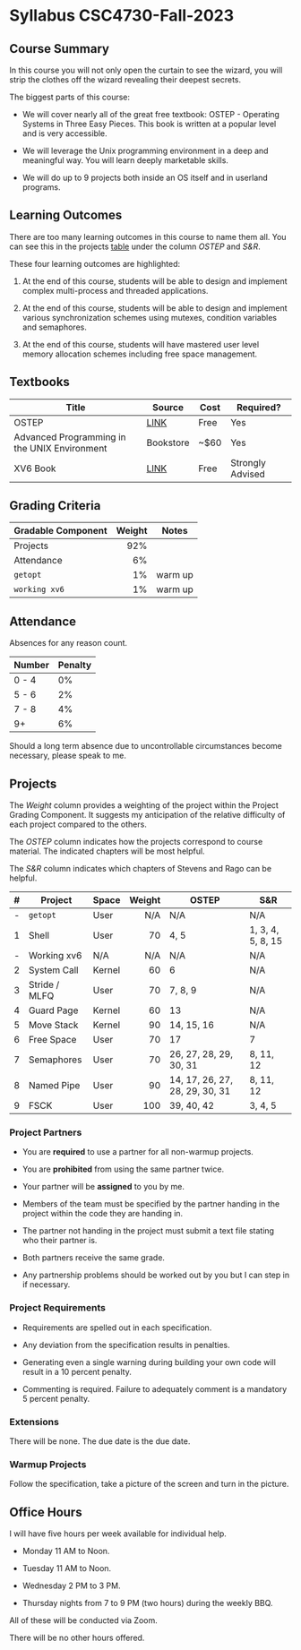 # Syllabus CSC4730-Fall-2023

## Course Summary

In this course you will not only open the curtain to see the wizard, you
will strip the clothes off the wizard revealing their deepest secrets.

The biggest parts of this course:

* We will cover nearly all of the great free textbook: OSTEP - Operating
Systems in Three Easy Pieces. This book is written at a popular level
and is very accessible.

* We will leverage the Unix programming environment in a deep and
meaningful way. You will learn deeply marketable skills.

* We will do up to 9 projects both inside an OS itself and in userland
programs.

## Learning Outcomes

There are too many learning outcomes in this course to name them all.
You can see this in the projects [table](#projects) under the column
*OSTEP* and *S&R*.

These four learning outcomes are highlighted:

1. At the end of this course, students will be able to design and
implement complex multi-process and threaded applications.

2. At the end of this course, students will be able to design and
implement  various synchronization schemes using mutexes, condition
variables and semaphores.

3. At the end of this course, students will have mastered user level
memory allocation schemes including free space management.

## Textbooks

| Title | Source | Cost | Required? |
| ----- | ------ | ---- | --------- |
| OSTEP | [LINK](<https://pages.cs.wisc.edu/~remzi/OSTEP/>) | Free | Yes |
| Advanced Programming in the UNIX Environment | Bookstore | ~$60 | Yes |
| XV6 Book | [LINK](https://pdos.csail.mit.edu/6.S081/2020/xv6/book-riscv-rev1.pdf) | Free | Strongly Advised |

## Grading Criteria

| Gradable Component | Weight  | Notes   |
| ------------------ | ------: | -----   |
| Projects           | 92%     |         |
| Attendance         | 6%      |         |
| `getopt`           | 1%      | warm up |
| `working xv6`      | 1%      | warm up |

## Attendance

Absences for any reason count.

| Number | Penalty |
| ------ | ------- |
| 0 - 4  | 0% |
| 5 - 6  | 2% |
| 7 - 8  | 4% |
| 9+     | 6% |

Should a long term absence due to uncontrollable circumstances become
necessary, please speak to me.

## Projects

The *Weight* column provides a weighting of the project within the
Project Grading Component. It suggests my anticipation of the relative
difficulty of each project compared to the others.

The *OSTEP* column indicates how the projects correspond to course
material. The indicated chapters will be most helpful.

The *S&R* column indicates which chapters of Stevens and Rago can be
helpful.


| # | Project       | Space  | Weight  | OSTEP      | S&R |
| - | -------       | -----  | ------: | -----      | --- |
| - | `getopt`      | User   | N/A     | N/A        | N/A |
| 1 | Shell         | User   |  70     | 4, 5       | 1, 3, 4, 5, 8, 15 |
| - | Working xv6   | N/A    |  N/A    | N/A        | N/A |
| 2 | System Call   | Kernel |  60     | 6          | N/A |
| 3 | Stride / MLFQ | User   |  70     | 7, 8, 9    | N/A |
| 4 | Guard Page    | Kernel |  60     | 13         | N/A |
| 5 | Move Stack    | Kernel |  90     | 14, 15, 16 | N/A |
| 6 | Free Space    | User   |  70     | 17         | 7   |
| 7 | Semaphores    | User   |  70     | 26, 27, 28, 29, 30, 31 | 8, 11, 12 |
| 8 | Named Pipe    | User   |  90     | 14, 17, 26, 27, 28, 29, 30, 31 | 8, 11, 12 |
| 9 | FSCK          | User   |  100    | 39, 40, 42 | 3, 4, 5 |

### Project Partners

* You are **required** to use a partner for all non-warmup projects.

* You are **prohibited** from using the same partner twice.

* Your partner will be **assigned** to you by me.

* Members of the team must be specified by the partner handing in the
project within the code they are handing in.

* The partner not handing in the project must submit a text file stating
who their partner is.

* Both partners receive the same grade.

* Any partnership problems should be worked out by you but I can step in
if necessary.

### Project Requirements

* Requirements are spelled out in each specification.

* Any deviation from the specification results in penalties.

* Generating even a single warning during building your own code will
result in a 10 percent penalty.

* Commenting is required. Failure to adequately comment is a mandatory 5
percent penalty.

### Extensions

There will be none. The due date is the due date.

### Warmup Projects

Follow the specification, take a picture of the screen and turn in the
picture.

## Office Hours

I will have five hours per week available for individual help.

* Monday 11 AM to Noon.

* Tuesday 11 AM to Noon.

* Wednesday 2 PM to 3 PM.

* Thursday nights from 7 to 9 PM (two hours) during the weekly BBQ.

All of these will be conducted via Zoom.

There will be no other hours offered.
